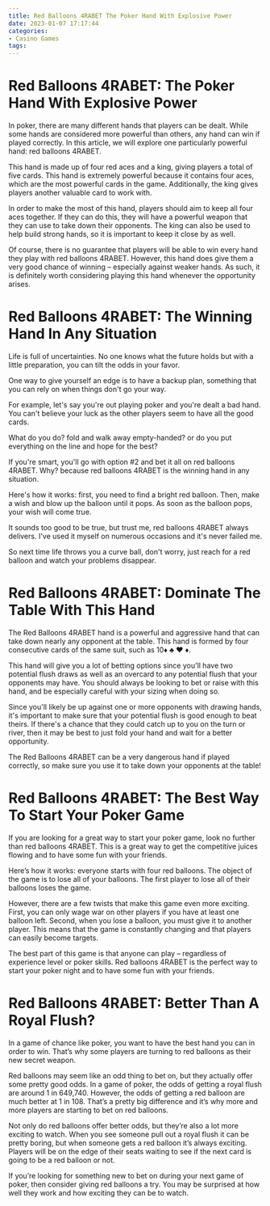 ```yaml
---
title: Red Balloons 4RABET The Poker Hand With Explosive Power
date: 2023-01-07 17:17:44
categories:
- Casino Games
tags:
---
```



#  Red Balloons 4RABET: The Poker Hand With Explosive Power

In poker, there are many different hands that players can be dealt. While some hands are considered more powerful than others, any hand can win if played correctly. In this article, we will explore one particularly powerful hand: red balloons 4RABET.

This hand is made up of four red aces and a king, giving players a total of five cards. This hand is extremely powerful because it contains four aces, which are the most powerful cards in the game. Additionally, the king gives players another valuable card to work with.

In order to make the most of this hand, players should aim to keep all four aces together. If they can do this, they will have a powerful weapon that they can use to take down their opponents. The king can also be used to help build strong hands, so it is important to keep it close by as well.

Of course, there is no guarantee that players will be able to win every hand they play with red balloons 4RABET. However, this hand does give them a very good chance of winning – especially against weaker hands. As such, it is definitely worth considering playing this hand whenever the opportunity arises.

#  Red Balloons 4RABET: The Winning Hand In Any Situation

Life is full of uncertainties. No one knows what the future holds but with a little preparation, you can tilt the odds in your favor.

One way to give yourself an edge is to have a backup plan, something that you can rely on when things don't go your way.

For example, let's say you're out playing poker and you're dealt a bad hand. You can't believe your luck as the other players seem to have all the good cards.

What do you do? fold and walk away empty-handed? or do you put everything on the line and hope for the best?

If you're smart, you'll go with option #2 and bet it all on red balloons 4RABET. Why? because red balloons 4RABET is the winning hand in any situation.

Here's how it works: first, you need to find a bright red balloon. Then, make a wish and blow up the balloon until it pops. As soon as the balloon pops, your wish will come true.

It sounds too good to be true, but trust me, red balloons 4RABET always delivers. I've used it myself on numerous occasions and it's never failed me.

So next time life throws you a curve ball, don't worry, just reach for a red balloon and watch your problems disappear.

#  Red Balloons 4RABET: Dominate The Table With This Hand

The Red Balloons 4RABET hand is a powerful and aggressive hand that can take down nearly any opponent at the table. This hand is formed by four consecutive cards of the same suit, such as 10♦ ♣ ♥ ♦.

This hand will give you a lot of betting options since you'll have two potential flush draws as well as an overcard to any potential flush that your opponents may have. You should always be looking to bet or raise with this hand, and be especially careful with your sizing when doing so.

Since you'll likely be up against one or more opponents with drawing hands, it's important to make sure that your potential flush is good enough to beat theirs. If there's a chance that they could catch up to you on the turn or river, then it may be best to just fold your hand and wait for a better opportunity.

The Red Balloons 4RABET can be a very dangerous hand if played correctly, so make sure you use it to take down your opponents at the table!

#  Red Balloons 4RABET: The Best Way To Start Your Poker Game

If you are looking for a great way to start your poker game, look no further than red balloons 4RABET. This is a great way to get the competitive juices flowing and to have some fun with your friends.

Here’s how it works: everyone starts with four red balloons. The object of the game is to lose all of your balloons. The first player to lose all of their balloons loses the game.

However, there are a few twists that make this game even more exciting. First, you can only wage war on other players if you have at least one balloon left. Second, when you lose a balloon, you must give it to another player. This means that the game is constantly changing and that players can easily become targets.

The best part of this game is that anyone can play – regardless of experience level or poker skills. Red balloons 4RABET is the perfect way to start your poker night and to have some fun with your friends.

#  Red Balloons 4RABET: Better Than A Royal Flush?

In a game of chance like poker, you want to have the best hand you can in order to win. That’s why some players are turning to red balloons as their new secret weapon.

Red balloons may seem like an odd thing to bet on, but they actually offer some pretty good odds. In a game of poker, the odds of getting a royal flush are around 1 in 649,740. However, the odds of getting a red balloon are much better at 1 in 108. That’s a pretty big difference and it’s why more and more players are starting to bet on red balloons.

Not only do red balloons offer better odds, but they’re also a lot more exciting to watch. When you see someone pull out a royal flush it can be pretty boring, but when someone gets a red balloon it’s always exciting. Players will be on the edge of their seats waiting to see if the next card is going to be a red balloon or not.

If you’re looking for something new to bet on during your next game of poker, then consider giving red balloons a try. You may be surprised at how well they work and how exciting they can be to watch.